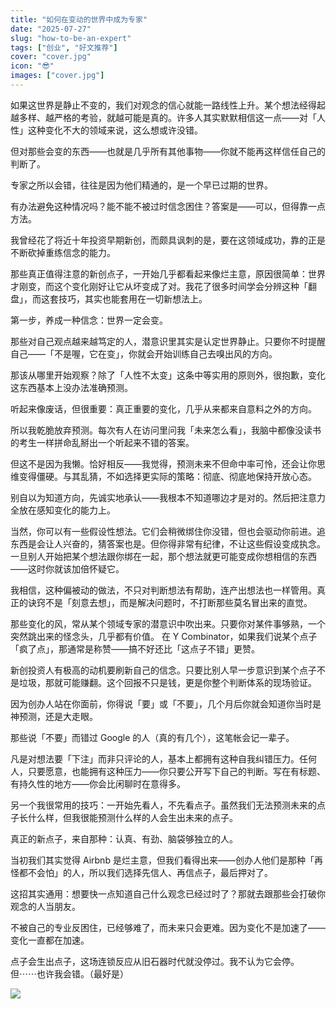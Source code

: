 ```yaml
---
title: "如何在变动的世界中成为专家"
date: "2025-07-27"
slug: "how-to-be-an-expert"
tags: ["创业", "好文推荐"]
cover: "cover.jpg"
icon: "😎"
images: ["cover.jpg"]
---
```

如果这世界是静止不变的，我们对观念的信心就能一路线性上升。某个想法经得起越多样、越严格的考验，就越可能是真的。许多人其实默默相信这一点——对「人性」这种变化不大的领域来说，这么想或许没错。



但对那些会变的东西——也就是几乎所有其他事物——你就不能再这样信任自己的判断了。



专家之所以会错，往往是因为他们精通的，是一个早已过期的世界。



有办法避免这种情况吗？能不能不被过时信念困住？答案是——可以，但得靠一点方法。



我曾经花了将近十年投资早期新创，而颇具讽刺的是，要在这领域成功，靠的正是不断砍掉重练信念的能力。



那些真正值得注意的新创点子，一开始几乎都看起来像烂主意，原因很简单：世界才刚变，而这个变化刚好让它从坏变成了对。我花了很多时间学会分辨这种「翻盘」，而这套技巧，其实也能套用在一切新想法上。



第一步，养成一种信念：世界一定会变。



那些对自己观点越来越笃定的人，潜意识里其实是认定世界静止。只要你不时提醒自己——「不是喔，它在变」，你就会开始训练自己去嗅出风的方向。



那该从哪里开始观察？除了「人性不太变」这条中等实用的原则外，很抱歉，变化这东西基本上没办法准确预测。



听起来像废话，但很重要：真正重要的变化，几乎从来都来自意料之外的方向。



所以我乾脆放弃预测。每次有人在访问里问我「未来怎么看」，我脑中都像没读书的考生一样拼命乱掰出一个听起来不错的答案。



但这不是因为我懒。恰好相反——我觉得，预测未来不但命中率可怜，还会让你思维变得僵硬。与其乱猜，不如选择更实际的策略：彻底、彻底地保持开放心态。



别自以为知道方向，先诚实地承认——我根本不知道哪边才是对的。然后把注意力全放在感知变化的能力上。



当然，你可以有一些假设性想法。它们会稍微绑住你没错，但也会驱动你前进。追东西是会让人兴奋的，猜答案也是。但你得非常有纪律，不让这些假设变成执念。
一旦别人开始把某个想法跟你绑在一起，那个想法就更可能变成你想相信的东西——这时你就该加倍怀疑它。



我相信，这种偏被动的做法，不只对判断想法有帮助，连产出想法也一样管用。真正的诀窍不是「刻意去想」，而是解决问题时，不打断那些莫名冒出来的直觉。



那些变化的风，常从某个领域专家的潜意识中吹出来。只要你对某件事够熟，一个突然跳出来的怪念头，几乎都有价值。
在 Y Combinator，如果我们说某个点子「疯了点」，那通常是称赞——搞不好还比「这点子不错」更赞。



新创投资人有极高的动机要刷新自己的信念。只要比别人早一步意识到某个点子不是垃圾，那就可能赚翻。这个回报不只是钱，更是你整个判断体系的现场验证。



因为创办人站在你面前，你得说「要」或「不要」，几个月后你就会知道你当时是神预测，还是大走眼。



那些说「不要」而错过 Google 的人（真的有几个），这笔帐会记一辈子。



凡是对想法要「下注」而非只评论的人，基本上都拥有这种自我纠错压力。任何人，只要愿意，也能拥有这种压力——你只要公开写下自己的判断。写在有标题、有持久性的地方——你会比闲聊时在意得多。



另一个我很常用的技巧：一开始先看人，不先看点子。虽然我们无法预测未来的点子长什么样，但我很能预测什么样的人会生出未来的点子。



真正的新点子，来自那种：认真、有劲、脑袋够独立的人。



当初我们其实觉得 Airbnb 是烂主意，但我们看得出来——创办人他们是那种「再怪都不会怕」的人，所以我们选择先信人、再信点子，最后押对了。



这招其实通用：想要快一点知道自己什么观念已经过时了？那就去跟那些会打破你观念的人当朋友。



不被自己的专业反困住，已经够难了，而未来只会更难。因为变化不是加速了——变化一直都在加速。



点子会生出点子，这场连锁反应从旧石器时代就没停过。我不认为它会停。
但⋯⋯也许我会错。（最好是）




![](https://prod-files-secure.s3.us-west-2.amazonaws.com/112d0858-5090-4d34-a606-b75eb8d65fd2/46476355-9cf3-4e99-9b7a-3531bc426380/1000202064.png?X-Amz-Algorithm=AWS4-HMAC-SHA256&X-Amz-Content-Sha256=UNSIGNED-PAYLOAD&X-Amz-Credential=ASIAZI2LB4665QZOWU56%2F20251001%2Fus-west-2%2Fs3%2Faws4_request&X-Amz-Date=20251001T204443Z&X-Amz-Expires=3600&X-Amz-Security-Token=IQoJb3JpZ2luX2VjEIT%2F%2F%2F%2F%2F%2F%2F%2F%2F%2FwEaCXVzLXdlc3QtMiJHMEUCIDmMRSDpm9Bh4PMgkQnfM1enZg7ZYgptDEFL3PGhRth6AiEAzgu%2BFz0DJ6v1CoyDIW8MyQudOzB4TiabV4dAMG7sm2cq%2FwMIHRAAGgw2Mzc0MjMxODM4MDUiDNEHS4FBC7y0ats7fCrcAzhmuf6gMLGblRXXn8BKJvRBDCquaEGOH5MXrrryfZJaqD3TPGWM%2B0TT04vcGhr4TLGYPOARWqCDSmWDBWZfdRnPIqt7UnkKzbiXuYmm05HtP0a6G4YYUOzXZkkNIA3n1Chdklrz1CsOWh4B9vVsW9p%2FbfWgBNjwwhuhbfK8yNsJG6nG4kZBnnK69lTelMw5phXy4DFCYaYqPfwVey%2FoDXvKELpRSW1cWZATOJOdKbVux%2FfPqfNKi4r3ScqNwXpYzx%2FpH7gNhzdBQK%2F%2FI4B1ssXNfkI6YBCD2SrYbWy4ZvOLV34VAl3PwOXyQeFOoG8NrBTbArJrnADjHRbzWHH32pIH3DZgnDVhPwMTR9IwJKGP7JVTtglJ8TW1eCCqKpHXyKu292%2FgKvKLUIk4viBu2I7g35Wj7tGva%2FvZnqkiCeAhnYRoxLln580S7z2yVJA37lM30CmAYUISsFA0QlqIrXA9SUlEAxGJzweP5dskzPshcjm32omVQBch0ivGNhy7er9DF%2F10pgeHPbUqnUYjLRco3nwAw0ko6zHVzL5FG6J%2FBj59t0X1gKncZZAlwRxiViJ6ZLV5MhIkyGHOdOo27W%2B2w5Zcgw9hKikDdBJcK0ZvWHWUoQH0DvBstNyhMKGP9sYGOqUBqaVoW%2Fl3LlICJYsi7LgXtaw9LnJLFrnbWwAX8H%2FT%2FRguVEd47WOPlz31ASiRnw2FTIAZB6q%2BBLJScfrddewdgpXV%2BZgcDnbeJzs2eY7lA9TYdUFrdGr5ix%2F2Ob6FoOXap2Xjcpq3i%2BY5aAQnQjmaeKd3PYMTWOceWwQTrh6CADxEK9tsyKki42zCWb4QIEfwd4Qi%2B6uFMVW4nidqt0i2jOmGndPS&X-Amz-Signature=6ee5a962fac4661bc6f4ef36611fa10c5b2381f03f7b5b858c8ff7cbf661cedc&X-Amz-SignedHeaders=host&x-amz-checksum-mode=ENABLED&x-id=GetObject)

